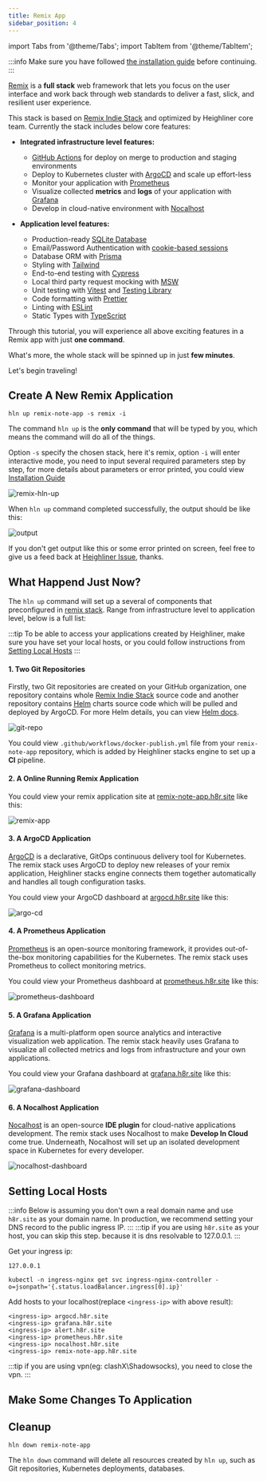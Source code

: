 ```yaml
---
title: Remix App
sidebar_position: 4
---
```


import Tabs from '@theme/Tabs';
import TabItem from '@theme/TabItem';

:::info
Make sure you have followed [the installation guide](/docs/getting_started/installation) before continuing.
:::

[Remix](https://remix.run/) is a **full stack** web framework that lets you focus on the user interface and work back through web standards to deliver a fast, slick, and resilient user experience. 

This stack is based on [Remix Indie Stack](https://github.com/remix-run/indie-stack) and optimized by Heighliner core team. Currently the stack includes below core features:

- **Integrated infrastructure level features:**
  - [GitHub Actions](https://github.com/features/actions) for deploy on merge to production and staging environments
  - Deploy to Kubernetes cluster with [ArgoCD](https://argoproj.github.io/cd/) and scale up effort-less
  - Monitor your application with [Prometheus](https://prometheus.io/)
  - Visualize collected **metrics** and **logs** of your application with [Grafana](https://grafana.com/)
  - Develop in cloud-native environment with [Nocalhost](https://nocalhost.dev/)

- **Application level features:**
  - Production-ready [SQLite Database](https://sqlite.org)
  - Email/Password Authentication with [cookie-based sessions](https://remix.run/docs/en/v1/api/remix#createcookiesessionstorage)
  - Database ORM with [Prisma](https://prisma.io)
  - Styling with [Tailwind](https://tailwindcss.com/)
  - End-to-end testing with [Cypress](https://cypress.io)
  - Local third party request mocking with [MSW](https://mswjs.io)
  - Unit testing with [Vitest](https://vitest.dev) and [Testing Library](https://testing-library.com)
  - Code formatting with [Prettier](https://prettier.io)
  - Linting with [ESLint](https://eslint.org)
  - Static Types with [TypeScript](https://typescriptlang.org)

Through this tutorial, you will experience all above exciting features in a Remix app with just **one command**.

What's more, the whole stack will be spinned up in just **few minutes**.

Let's begin traveling!

## Create A New Remix Application

```shell
hln up remix-note-app -s remix -i
```

The command `hln up` is the **only command** that will be typed by you, which means the command will do all of the things.

Option `-s` specify the chosen stack, here it's remix, option `-i` will enter interactive mode, you need to input several required parameters step by step, for more details about
parameters or error printed, you could view [Installation Guide](/docs/getting_started/installation)

![remix-hln-up](/img/docs/tutorial/remix/remix-hln-up.png)

When `hln up` command completed successfully, the output should be like this:

![output](/img/docs/tutorial/remix/remix-note-app-output.png)

If you don't get output like this or some error printed on screen, feel free to give us a feed back at [Heighliner Issue](https://github.com/h8r-dev/stacks/issues), thanks.

## What Happend Just Now?

The `hln up` command will set up a several of components that preconfigured in [remix stack](https://github.com/h8r-dev/stacks/blob/main/official-stack/remix/plans/plan.cue). Range from infrastructure level to application level, below is a full list:

:::tip
To be able to access your applications created by Heighliner, make sure you have set your local hosts, or you could follow instructions from [Setting Local Hosts](#setting-local-hosts)
:::

#### 1. Two Git Repositories

Firstly, two Git repositories are created on your GitHub organization, one repository contains whole [Remix Indie Stack](https://github.com/remix-run/indie-stack) source code and another repository contains [Helm](https://helm.sh/) charts source code which will be pulled and deployed by ArgoCD. For more Helm details, you can view [Helm docs](https://helm.sh/docs/).

![git-repo](/img/docs/tutorial/remix/remix-note-app-repos.png)

You could view `.github/workflows/docker-publish.yml` file from your `remix-note-app` repository, which is added by Heighliner stacks engine to set up a **CI** pipeline.

#### 2. A Online Running Remix Application

You could view your remix application site at [remix-note-app.h8r.site](https://remix-note-app.h8r.site) like this:

![remix-app](/img/docs/tutorial/remix/remix-note-app-app.png)

#### 3. A ArgoCD Application

[ArgoCD](https://argoproj.github.io/cd/) is a declarative, GitOps continuous delivery tool for Kubernetes. The remix stack uses ArgoCD to deploy new releases of your remix application, Heighliner stacks engine connects them together automatically and handles all tough configuration tasks.

You could view your ArgoCD dashboard at [argocd.h8r.site](http://argocd.h8r.site/) like this:

![argo-cd](/img/docs/tutorial/remix/remix-note-app-argocd.png)

#### 4. A Prometheus Application

[Prometheus](https://prometheus.io/) is an open-source monitoring framework, it provides out-of-the-box monitoring capabilities for the Kubernetes. The remix stack uses Prometheus to collect monitoring metrics.

You could view your Prometheus dashboard at [prometheus.h8r.site](http://prometheus.h8r.site) like this:

![prometheus-dashboard](/img/tutorial/01-gin-next/prometheus.png)

#### 5. A Grafana Application

[Grafana](https://grafana.com/) is a multi-platform open source analytics and interactive visualization web application. The remix stack heavily uses Grafana to visualize all collected metrics and logs from infrastructure and your own applications.

You could view your Grafana dashboard at [grafana.h8r.site](http://grafana.h8r.site) like this:

![grafana-dashboard](/img/tutorial/01-gin-next/application-monitoring.png)

#### 6. A Nocalhost Application

[Nocalhost](https://nocalhost.dev/) is an open-source **IDE plugin** for cloud-native applications development. The remix stack uses Nocalhost to make **Develop In Cloud** come true. Underneath, Nocalhost will set up an isolated development space in Kubernetes for every developer.

![nocalhost-dashboard](/img/tutorial/01-gin-next/nocalhost.png)

## Setting Local Hosts
:::info
Below is assuming you don't own a real domain name and use `h8r.site` as your domain name.
In production, we recommend setting your DNS record to the public ingress IP.
:::
:::tip
if you are using `h8r.site` as your host, you can skip this step. because it is dns resolvable to 127.0.0.1.
:::

Get your ingress ip:
<Tabs>
  <TabItem value="localhost" label="Kind/Minikube" default>

  ```shell
  127.0.0.1
  ```

  </TabItem>
  <TabItem value="cloud" label="Cloud" >

  ```shell
  kubectl -n ingress-nginx get svc ingress-nginx-controller -o=jsonpath='{.status.loadBalancer.ingress[0].ip}'
  ```

  </TabItem>
</Tabs>

Add hosts to your localhost(replace `<ingress-ip>` with above result):
```
<ingress-ip> argocd.h8r.site
<ingress-ip> grafana.h8r.site
<ingress-ip> alert.h8r.site
<ingress-ip> prometheus.h8r.site
<ingress-ip> nocalhost.h8r.site
<ingress-ip> remix-note-app.h8r.site
```

:::tip
if you are using vpn(eg: clashX\Shadowsocks), you need to close the vpn.
:::

## Make Some Changes To Application

## Cleanup

```shell
hln down remix-note-app
```

The `hln down` command will delete all resources created by `hln up`, such as Git repositories, Kubernetes deployments, databases.
